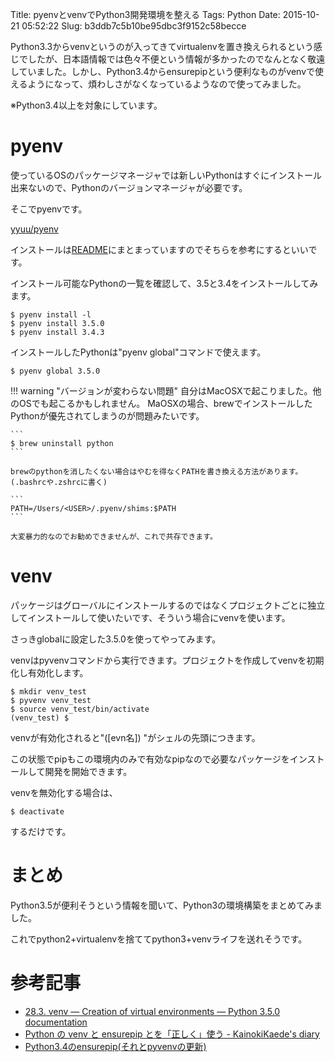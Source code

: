 Title: pyenvとvenvでPython3開発環境を整える
Tags: Python
Date: 2015-10-21 05:52:22
Slug: b3ddb7c5b10be95dbc3f9152c58becce

Python3.3からvenvというのが入ってきてvirtualenvを置き換えられるという感じでしたが、日本語情報では色々不便という情報が多かったのでなんとなく敬遠していました。しかし、Python3.4からensurepipという便利なものがvenvで使えるようになって、煩わしさがなくなっているようなので使ってみました。

※Python3.4以上を対象にしています。

# pyenv

使っているOSのパッケージマネージャでは新しいPythonはすぐにインストール出来ないので、Pythonのバージョンマネージャが必要です。

そこでpyenvです。

[yyuu/pyenv](https://github.com/yyuu/pyenv "yyuu/pyenv")

インストールは[README](https://github.com/yyuu/pyenv#installation "yyuu/pyenv")にまとまっていますのでそちらを参考にするといいです。

インストール可能なPythonの一覧を確認して、3.5と3.4をインストールしてみます。

```
$ pyenv install -l
$ pyenv install 3.5.0
$ pyenv install 3.4.3
```

インストールしたPythonは"pyenv global"コマンドで使えます。

```
$ pyenv global 3.5.0
```

!!! warning "バージョンが変わらない問題"
    自分はMacOSXで起こりました。他のOSでも起こるかもしれません。
    MaOSXの場合、brewでインストールしたPythonが優先されてしまうのが問題みたいです。

    ```
    $ brew uninstall python
    ```

    brewのpythonを消したくない場合はやむを得なくPATHを書き換える方法があります。(.bashrcや.zshrcに書く)

    ```
    PATH=/Users/<USER>/.pyenv/shims:$PATH
    ```

    大変暴力的なのでお勧めできませんが、これで共存できます。

# venv

パッケージはグローバルにインストールするのではなくプロジェクトごとに独立してインストールして使いたいです、そういう場合にvenvを使います。

さっきglobalに設定した3.5.0を使ってやってみます。

venvはpyvenvコマンドから実行できます。プロジェクトを作成してvenvを初期化し有効化します。

```
$ mkdir venv_test
$ pyvenv venv_test
$ source venv_test/bin/activate
(venv_test) $ 
```

venvが有効化されると"([evn名]) "がシェルの先頭につきます。

この状態でpipもこの環境内のみで有効なpipなので必要なパッケージをインストールして開発を開始できます。

venvを無効化する場合は、

```
$ deactivate
```

するだけです。

# まとめ

Python3.5が便利そうという情報を聞いて、Python3の環境構築をまとめてみました。

これでpython2+virtualenvを捨ててpython3+venvライフを送れそうです。

# 参考記事

* [28.3. venv — Creation of virtual environments — Python 3.5.0 documentation](https://docs.python.org/3/library/venv.html "28.3. venv — Creation of virtual environments — Python 3.5.0 documentation")
* [Python の venv と ensurepip とを「正しく」使う - KainokiKaede's diary](http://kainokikaede.hatenablog.com/entry/2014/04/04/162125 "Python の venv と ensurepip とを「正しく」使う - KainokiKaede's diary")
* [Python3.4のensurepip(それとpyvenvの更新)](http://pelican.aodag.jp/python34noensurepipsoretopyvenvnogeng-xin.html "Python3.4のensurepip(それとpyvenvの更新)")